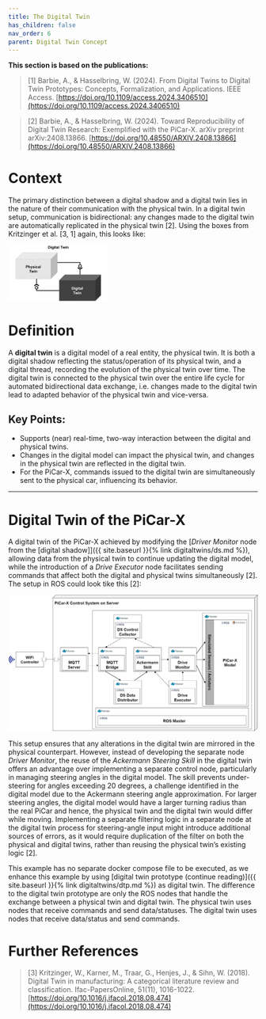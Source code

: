 ```yaml
---
title: The Digital Twin
has_children: false
nav_order: 6
parent: Digital Twin Concept
---
```


**This section is based on the publications:**
>[1] Barbie, A., & Hasselbring, W. (2024). From Digital Twins to Digital Twin Prototypes: Concepts, Formalization, and Applications. IEEE Access. [https://doi.org/10.1109/access.2024.3406510](https://doi.org/10.1109/access.2024.3406510)

>[2] Barbie, A., & Hasselbring, W. (2024). Toward Reproducibility of Digital Twin Research: Exemplified with the PiCar-X. arXiv preprint arXiv:2408.13866. [https://doi.org/10.48550/ARXIV.2408.13866](https://doi.org/10.48550/ARXIV.2408.13866)

# Context

The primary distinction between a digital shadow and a digital twin lies in the nature of their communication with the physical twin. In a digital twin setup, communication is bidirectional: any changes made to the digital twin are automatically replicated in the physical twin [2]. Using the boxes from Kritzinger et al. [3, 1] again, this looks like:

<img src="../assets/images/DigitalTwin-Boxes.jpg" width="40%" style="margin: 0 auto;" />


# Definition

A **digital twin** is a digital model of a real entity, the physical twin. It is both a digital shadow reflecting the status/operation of its physical twin, and a digital thread, recording the evolution of the physical twin over time. The digital twin is connected to the physical twin over the entire life cycle for automated bidirectional data exchange, i.e. changes made to the digital twin lead to adapted behavior of the physical twin and vice-versa.


## Key Points:
- Supports (near) real-time, two-way interaction between the digital and physical twins.
- Changes in the digital model can impact the physical twin, and changes in the physical twin are reflected in the digital twin.
- For the PiCar-X, commands issued to the digital twin are simultaneously sent to the physical car, influencing its behavior.

---

# Digital Twin of the PiCar-X
A digital twin of the PiCar-X achieved by modifying the [*Driver Monitor* node from the [digital shadow]]({{ site.baseurl }}{% link digitaltwins/ds.md %}), allowing data from the physical twin to continue updating the digital model, while the introduction of a *Drive Executor* node facilitates sending commands that affect both the digital and physical twins simultaneously [2]. The setup in ROS could look tike this [2]:

![Digital Twin](../assets/images/picarx-dt.png "Setup of the Digital Twin") 

This setup ensures that any alterations in the digital twin are mirrored in the physical counterpart. However, instead of developing the separate node *Driver Monitor*, the reuse of the *Ackermann Steering Skill* in the digital twin offers an advantage over implementing a separate control node, particularly in managing steering angles in the digital model. The skill prevents under-steering for angles exceeding 20 degrees, a challenge identified in the digital model due to the Ackermann steering angle approximation. For larger steering angles, the digital model would have a larger turning radius than the real PiCar and hence, the physical twin and the digital twin would differ while moving. Implementing a separate filtering logic in a separate node at the digital twin process for steering-angle input might introduce additional sources of errors, as it would require duplication of the filter on both the physical and digital twins, rather than reusing the physical twin’s existing logic [2].

This example has no separate docker compose file to be executed, as we enhance this example by using [digital twin prototype (continue reading)]({{ site.baseurl }}{% link digitaltwins/dtp.md %}) as digital twin. The difference to the digital twin prototype are only the ROS nodes that handle the exchange between a physical twin and digital twin. The physical twin uses nodes that receive commands and send data/statuses. The digital twin uses nodes that receive data/status and send commands.



# Further References
>[3] Kritzinger, W., Karner, M., Traar, G., Henjes, J., & Sihn, W. (2018). Digital Twin in manufacturing: A categorical literature review and classification. Ifac-PapersOnline, 51(11), 1016-1022. [https://doi.org/10.1016/j.ifacol.2018.08.474](https://doi.org/10.1016/j.ifacol.2018.08.474)